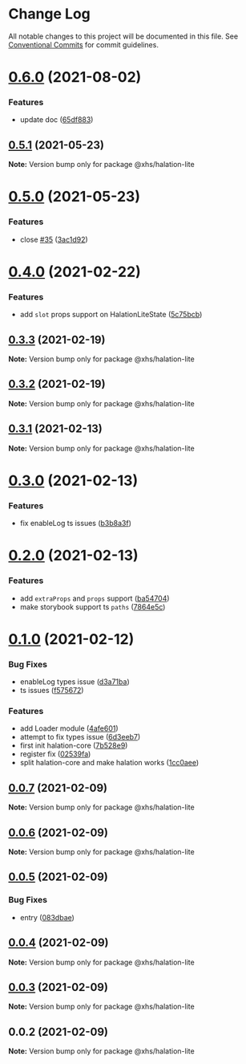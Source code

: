 # Change Log

All notable changes to this project will be documented in this file.
See [Conventional Commits](https://conventionalcommits.org) for commit guidelines.

# [0.6.0](https://code.devops.xiaohongshu.com/fe/infra/halation/compare/@xhs/halation-lite@0.5.1...@xhs/halation-lite@0.6.0) (2021-08-02)


### Features

* update doc ([65df883](https://code.devops.xiaohongshu.com/fe/infra/halation/commits/65df8831288ffddcf80ee6a8daf2dd4ef7a38d01))





## [0.5.1](https://code.devops.xiaohongshu.com/fe/infra/halation/compare/@xhs/halation-lite@0.5.0...@xhs/halation-lite@0.5.1) (2021-05-23)

**Note:** Version bump only for package @xhs/halation-lite





# [0.5.0](https://code.devops.xiaohongshu.com/fe/infra/halation/compare/@xhs/halation-lite@0.4.0...@xhs/halation-lite@0.5.0) (2021-05-23)


### Features

* close [#35](https://code.devops.xiaohongshu.com/fe/infra/halation/issues/35) ([3ac1d92](https://code.devops.xiaohongshu.com/fe/infra/halation/commits/3ac1d9223f69f9c1fbcb0e001210df7d734d8af9))





# [0.4.0](https://code.devops.xiaohongshu.com/fe/halation/compare/@xhs/halation-lite@0.3.3...@xhs/halation-lite@0.4.0) (2021-02-22)


### Features

* add `slot` props support on HalationLiteState ([5c75bcb](https://code.devops.xiaohongshu.com/fe/halation/commits/5c75bcb9990225d224cb4796103b1c30cdbd4a09))





## [0.3.3](https://code.devops.xiaohongshu.com/fe/halation/compare/@xhs/halation-lite@0.3.2...@xhs/halation-lite@0.3.3) (2021-02-19)

**Note:** Version bump only for package @xhs/halation-lite





## [0.3.2](https://code.devops.xiaohongshu.com/fe/halation/compare/@xhs/halation-lite@0.3.1...@xhs/halation-lite@0.3.2) (2021-02-19)

**Note:** Version bump only for package @xhs/halation-lite





## [0.3.1](https://code.devops.xiaohongshu.com/fe/halation/compare/@xhs/halation-lite@0.3.0...@xhs/halation-lite@0.3.1) (2021-02-13)

**Note:** Version bump only for package @xhs/halation-lite





# [0.3.0](https://code.devops.xiaohongshu.com/fe/halation/compare/@xhs/halation-lite@0.2.0...@xhs/halation-lite@0.3.0) (2021-02-13)


### Features

* fix enableLog ts issues ([b3b8a3f](https://code.devops.xiaohongshu.com/fe/halation/commits/b3b8a3f7fe41d09bebbb628a64730103d62fc248))





# [0.2.0](https://code.devops.xiaohongshu.com/fe/halation/compare/@xhs/halation-lite@0.1.0...@xhs/halation-lite@0.2.0) (2021-02-13)


### Features

* add `extraProps` and `props` support ([ba54704](https://code.devops.xiaohongshu.com/fe/halation/commits/ba54704933405eae69654e1b01958b4af6ecc450))
* make storybook support ts `paths` ([7864e5c](https://code.devops.xiaohongshu.com/fe/halation/commits/7864e5c20860fe785c0d74b090fa8dbe6ef5509f))





# [0.1.0](https://code.devops.xiaohongshu.com/fe/halation/compare/@xhs/halation-lite@0.0.7...@xhs/halation-lite@0.1.0) (2021-02-12)


### Bug Fixes

* enableLog types issue ([d3a71ba](https://code.devops.xiaohongshu.com/fe/halation/commits/d3a71baa3fdd5992e7a2a0af23b30d3e55b65309))
* ts issues ([f575672](https://code.devops.xiaohongshu.com/fe/halation/commits/f575672f5e8a4640bee8717a37b5a64697b6d997))


### Features

* add Loader module ([4afe601](https://code.devops.xiaohongshu.com/fe/halation/commits/4afe60159f33922f92df6674c22bc5bea2c4b96d))
* attempt to fix types issue ([6d3eeb7](https://code.devops.xiaohongshu.com/fe/halation/commits/6d3eeb7d7c81bf9fd90cdb2b290fceb8f85d3bf1))
* first init halation-core ([7b528e9](https://code.devops.xiaohongshu.com/fe/halation/commits/7b528e936c3143dc823f1fcc8990610dbc610587))
* register fix ([02539fa](https://code.devops.xiaohongshu.com/fe/halation/commits/02539fa135a8cbb5398adf835ba0d7ee903b3c1d))
* split halation-core and make halation works ([1cc0aee](https://code.devops.xiaohongshu.com/fe/halation/commits/1cc0aee855e30587b594b81f581a1d780840e299))





## [0.0.7](https://code.devops.xiaohongshu.com/fe/halation/compare/@xhs/halation-lite@0.0.6...@xhs/halation-lite@0.0.7) (2021-02-09)

**Note:** Version bump only for package @xhs/halation-lite





## [0.0.6](https://code.devops.xiaohongshu.com/fe/halation/compare/@xhs/halation-lite@0.0.5...@xhs/halation-lite@0.0.6) (2021-02-09)

**Note:** Version bump only for package @xhs/halation-lite





## [0.0.5](https://code.devops.xiaohongshu.com/fe/halation/compare/@xhs/halation-lite@0.0.4...@xhs/halation-lite@0.0.5) (2021-02-09)


### Bug Fixes

* entry ([083dbae](https://code.devops.xiaohongshu.com/fe/halation/commits/083dbaeae0d9ddca47db80a9b31a837199043249))





## [0.0.4](https://code.devops.xiaohongshu.com/fe/halation/compare/@xhs/halation-lite@0.0.3...@xhs/halation-lite@0.0.4) (2021-02-09)

**Note:** Version bump only for package @xhs/halation-lite





## [0.0.3](https://code.devops.xiaohongshu.com/fe/halation/compare/@xhs/halation-lite@0.0.2...@xhs/halation-lite@0.0.3) (2021-02-09)

**Note:** Version bump only for package @xhs/halation-lite





## 0.0.2 (2021-02-09)

**Note:** Version bump only for package @xhs/halation-lite
